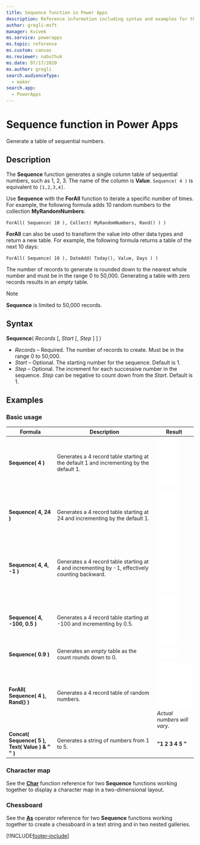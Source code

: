 ```yaml
---
title: Sequence function in Power Apps
description: Reference information including syntax and examples for the Sequence function in Power Apps.
author: gregli-msft
manager: kvivek
ms.service: powerapps
ms.topic: reference
ms.custom: canvas
ms.reviewer: nabuthuk
ms.date: 07/17/2020
ms.author: gregli
search.audienceType: 
  - maker
search.app: 
  - PowerApps
---
```

# Sequence function in Power Apps
Generate a table of sequential numbers.

## Description
The **Sequence** function generates a single column table of sequential numbers, such as 1, 2, 3.  The name of the column is **Value**.  `Sequence( 4 )` is equivalent to `[1,2,3,4]`.

Use **Sequence** with the **ForAll** function to iterate a specific number of times.  For example, the following formula adds 10 random numbers to the collection **MyRandomNumbers**:

```powerapps-dot
ForAll( Sequence( 10 ), Collect( MyRandomNumbers, Rand() ) )
```

**ForAll** can also be used to transform the value into other data types and return a new table.  For example, the following formula returns a table of the next 10 days: 

```powerapps-dot
ForAll( Sequence( 10 ), DateAdd( Today(), Value, Days ) )
``` 

The number of records to generate is rounded down to the nearest whole number and must be in the range 0 to 50,000.  Generating a table with zero records results in an *empty* table.

> [!NOTE]
> **Sequence** is limited to 50,000 records.

## Syntax
**Sequence**( *Records* [, *Start* [, *Step* ] ] )

* *Records* – Required. The number of records to create.  Must be in the range 0 to 50,000.
* *Start* – Optional.  The starting number for the sequence.  Default is 1.
* *Step* – Optional.  The increment for each successive number in the sequence.  *Step* can be negative to count down from the *Start*.  Default is 1.

## Examples

### Basic usage

| Formula | Description | Result |
| --- | --- | --- |
| **Sequence( 4 )** | Generates a 4 record table starting at the default 1 and incrementing by the default 1. | ![Sequence-4](media/function-sequence/sequence-4.png "Sequence-4") |
| **Sequence( 4, 24 )** | Generates a 4 record table starting at 24 and incrementing by the default 1. | ![Sequence-4-24](media/function-sequence/sequence-4-24.png "Sequence-4-24") |
| **Sequence( 4, 4, -1 )** | Generates a 4 record table starting at 4 and incrementing by -1, effectively counting backward. | ![Sequence-4-4-n1](media/function-sequence/sequence-4-4-n1.png "Sequence-4-4-n1") |
| **Sequence( 4, -100, 0.5 )** | Generates a 4 record table starting at -100 and incrementing by 0.5. | ![Sequence-4-n100-p5](media/function-sequence/sequence-4-n100-p5.png "Sequence-4-n100-p5") |
| **Sequence( 0.9 )** | Generates an *empty* table as the count rounds down to 0. | ![Sequence-empty](media/function-sequence/sequence-empty.png "Sequence-empty") | 
| **ForAll( Sequence( 4 ), Rand() )** | Generates a 4 record table of random numbers. | ![sequence-4-random](media/function-sequence/sequence-4-random.png "Sequence-4-random")<br>*Actual numbers will vary.* |
| **Concat( Sequence( 5 ),<br>Text( Value ) & " " )** | Generates a string of numbers from 1 to 5. | **"1 2 3 4 5 "** | 

### Character map

See the [**Char**](function-char.md#display-a-character-map) function reference for two **Sequence** functions working together to display a character map in a two-dimensional layout.

### Chessboard

See the [**As**](operators.md#as-operator) operator reference for two **Sequence** functions working together to create a chessboard in a text string and in two nested galleries.


[!INCLUDE[footer-include](../../../includes/footer-banner.md)]